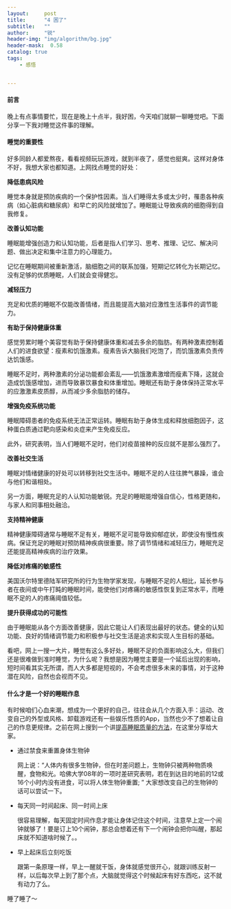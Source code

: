 ```yaml
---
layout:     post
title:      "4 困了"
subtitle:   ""
author:     "锐"
header-img: "img/algorithm/bg.jpg"
header-mask:  0.58
catalog: true
tags:
    - 感悟 


---
```


#### 前言

晚上有点事情要忙，现在是晚上十点半，我好困，今天咱们就聊一聊睡觉吧。下面分享一下我对睡觉这件事的理解。

#### 睡觉的重要性

好多同龄人都爱熬夜，看看视频玩玩游戏，就到半夜了，感觉也挺爽。这样对身体不好，我想大家也都知道。上网找点睡觉的好处：

**降低患病风险**

睡觉本身就是预防疾病的一个保护性因素。当人们睡得太多或太少时，罹患各种疾病（如心脏病和糖尿病）和早亡的风险就增加了。睡眠能让导致疾病的细胞得到自我修复。

**改善认知功能**

睡眠能增强创造力和认知功能，后者是指人们学习、思考、推理、记忆、解决问题、做出决定和集中注意力的心理能力。

记忆在睡眠期间被重新激活，脑细胞之间的联系加强，短期记忆转化为长期记忆。没有足够的优质睡眠，人们就会变得健忘。

**减轻压力**

充足和优质的睡眠不仅能改善情绪，而且能提高大脑对应激性生活事件的调节能力。

**有助于保持健康体重**

感觉劳累时睡个美容觉有助于保持健康体重和减去多余的脂肪。有两种激素控制着人们的进食欲望：瘦素和饥饿激素。瘦素告诉大脑我们吃饱了，而饥饿激素负责传达饥饿感。

睡眠不足时，两种激素的分泌功能都会紊乱——饥饿激素激增而瘦素下降，这就会造成饥饿感增加，进而导致暴饮暴食和体重增加。睡眠还有助于身体保持正常水平的应激激素皮质醇，从而减少多余脂肪的储存。

**增强免疫系统功能**

睡眠障碍患者的免疫系统无法正常运转。睡眠有助于身体生成和释放细胞因子，这种蛋白质通过靶向感染和炎症来产生免疫反应。

此外，研究表明，当人们睡眠不足时，他们对疫苗接种的反应就不是那么强烈了。

**改善社交生活**

睡眠对情绪健康的好处可以转移到社交生活中。睡眠不足的人往往脾气暴躁，谁会与他们和谐相处。

另一方面，睡眠充足的人认知功能敏锐。充足的睡眠能增强自信心，性格更随和，与家人和同事相处融洽。

**支持精神健康**

精神健康障碍通常与睡眠不足有关，睡眠不足可能导致抑郁症状，即使没有慢性疾病。保证充足的睡眠对预防精神疾病很重要。除了调节情绪和减轻压力，睡眠充足还能提高精神疾病的治疗效果。

**降低对疼痛的敏感性**

美国沃尔特里德陆军研究所的行为生物学家发现，与睡眠不足的人相比，延长参与者在夜间或中午打盹的睡眠时间，能使他们对疼痛的敏感性恢复到正常水平，而睡眠不足的人的疼痛阈值较低。

**提升获得成功的可能性**

由于睡眠能从各个方面改善健康，因此它能让人们表现出最好的状态。健全的认知功能、良好的情绪调节能力和积极参与社交生活是追求和实现人生目标的基础。

看吧，网上一搜一大片，睡觉有这么多好处，睡眠不足的负面影响这么大，但我们还是很难做到准时睡觉，为什么呢？我想是因为睡觉主要是一个延后出现的影响，短时间看其实无所谓，而人大多都是短视的，不会考虑很多未来的事情，对于这种潜在风险，自然也会视而不见。

#### 什么才是一个好的睡眠作息

有时候咱们心血来潮，想成为一个更好的自己，往往会从几个方面入手：运动、改变自己的外型或风格、卸载游戏还有一些娱乐性质的App，当然也少不了想着让自己的作息更规律。之前在网上搜到一个讲[提高睡眠质量的方法](https://www.reddit.com/r/selfimprovement/comments/dhohnw/the_ultimate_guide_to_sleep/)，在这里分享给大家。

- 通过禁食来重置身体生物钟

  网上说：“人体内有很多生物钟，但在时差问题上，生物钟只被两种物质唤醒，食物和光。哈佛大学08年的一项时差研究表明，若在到达目的地前的12或16个小时内没有进食，可以将人体生物钟重置; ” 大家想改变自己的生物钟的话可以尝试一下。

- 每天同一时间起床、同一时间上床

  很容易理解，每天固定时间作息才能让身体记住这个时间，注意早上定一个闹钟就够了！要是订上10个闹钟，那总会想着还有下一个闹钟会把你叫醒，那起床就不知道啥时候了。。

- 早上起床后立刻吃饭

  跟第一条原理一样，早上一醒就干饭，身体就感觉很开心，就跟训练反射一样，以后每次早上到了那个点，大脑就觉得这个时候起床有好东西吃，这不就有动力了么。

睡了睡了～